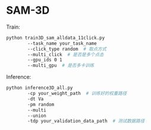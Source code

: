 # SAM-3D



Train:

```bash
python train3D_sam_alldata_11click.py 
		--task_name your_task_name 
		--click_type random  # 取点方式
		--multi_click  # 是否是多个点击
		--gpu_ids 0 1 
		--multi_gpu  # 是否多卡训练

```





Inference:

``` bash
python inference3D_all.py 
		-cp your_weight_path  # 训练好的权重路径
		-dt Va 
		-pm random 
		--multi 
		--union 
		-tdp your_validation_data_path  # 测试数据路径 
```















